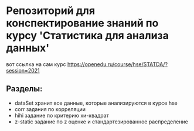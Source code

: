 # Репозиторий для конспектирование знаний по курсу 'Статистика для анализа данных'
вот ссылка на сам курс https://openedu.ru/course/hse/STATDA/?session=2021

## Разделы:
- dataSet хранит все данные, которые анализируются в курсе hse
- corr задания по корреляции 
- hihi задание по критерию хи-квадрат
- z-static задание по z оценке и стандартезированное распределение 